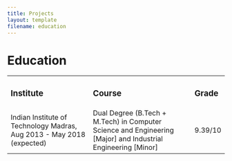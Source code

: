 ```yaml
---
title: Projects
layout: template
filename: education
--- 
```


# Education

<table width="100%" align="center" border="0" cellspacing="0">
         <tr>
            <td width="40%"><b><h3>Institute</h3></td>
            <td width="40%"><b><h3>Course</h3></td>
            <td width="20%"><b><h3>Grade</h3></td>
         </tr>
         <tr>
            <td width="40%">Indian Institute of Technology Madras,<br> Aug 2013 - May 2018 (expected)</h3></td>
            <td width="50%">Dual Degree (B.Tech + M.Tech) in Computer Science and Engineering [Major] and Industrial Engineering [Minor]</td>
            <td width="10%">9.39/10</td>
         </tr>
</table>
